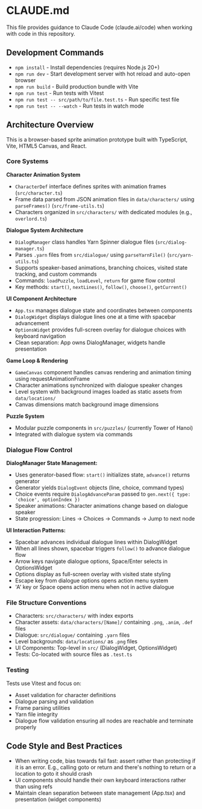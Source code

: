 # CLAUDE.md

This file provides guidance to Claude Code (claude.ai/code) when working with code in this repository.

## Development Commands

- `npm install` - Install dependencies (requires Node.js 20+)
- `npm run dev` - Start development server with hot reload and auto-open browser
- `npm run build` - Build production bundle with Vite
- `npm run test` - Run tests with Vitest
- `npm run test -- src/path/to/file.test.ts` - Run specific test file
- `npm run test -- --watch` - Run tests in watch mode

## Architecture Overview

This is a browser-based sprite animation prototype built with TypeScript, Vite, HTML5 Canvas, and React.

### Core Systems

**Character Animation System**
- `CharacterDef` interface defines sprites with animation frames (`src/character.ts`)
- Frame data parsed from JSON animation files in `data/characters/` using `parseFrames()` (`src/frame-utils.ts`)
- Characters organized in `src/characters/` with dedicated modules (e.g., `overlord.ts`)

**Dialogue System Architecture**
- `DialogManager` class handles Yarn Spinner dialogue files (`src/dialog-manager.ts`)
- Parses `.yarn` files from `src/dialogue/` using `parseYarnFile()` (`src/yarn-utils.ts`)
- Supports speaker-based animations, branching choices, visited state tracking, and custom commands
- Commands: `loadPuzzle`, `loadLevel`, `return` for game flow control
- Key methods: `start()`, `nextLines()`, `follow()`, `choose()`, `getCurrent()`

**UI Component Architecture**
- `App.tsx` manages dialogue state and coordinates between components
- `DialogWidget` displays dialogue lines one at a time with spacebar advancement
- `OptionsWidget` provides full-screen overlay for dialogue choices with keyboard navigation
- Clean separation: App owns DialogManager, widgets handle presentation

**Game Loop & Rendering**
- `GameCanvas` component handles canvas rendering and animation timing using requestAnimationFrame
- Character animations synchronized with dialogue speaker changes
- Level system with background images loaded as static assets from `data/locations/`
- Canvas dimensions match background image dimensions

**Puzzle System**
- Modular puzzle components in `src/puzzles/` (currently Tower of Hanoi)
- Integrated with dialogue system via commands

### Dialogue Flow Control

**DialogManager State Management:**
- Uses generator-based flow: `start()` initializes state, `advance()` returns generator
- Generator yields `DialogEvent` objects (line, choice, command types)
- Choice events require `DialogAdvanceParam` passed to `gen.next({ type: 'choice', optionIndex })`
- Speaker animations: Character animations change based on dialogue speaker
- State progression: Lines → Choices → Commands → Jump to next node

**UI Interaction Patterns:**

- Spacebar advances individual dialogue lines within DialogWidget
- When all lines shown, spacebar triggers `follow()` to advance dialogue flow
- Arrow keys navigate dialogue options, Space/Enter selects in OptionsWidget
- Options display as full-screen overlay with visited state styling
- Escape key from dialogue options opens action menu system
- 'A' key or Space opens action menu when not in active dialogue

### File Structure Conventions

- Characters: `src/characters/` with index exports
- Character assets: `data/characters/[Name]/` containing `.png`, `.anim`, `.def` files
- Dialogue: `src/dialogue/` containing `.yarn` files
- Level backgrounds: `data/locations/` as `.png` files
- UI Components: Top-level in `src/` (DialogWidget, OptionsWidget)
- Tests: Co-located with source files as `.test.ts`

### Testing

Tests use Vitest and focus on:

- Asset validation for character definitions
- Dialogue parsing and validation  
- Frame parsing utilities
- Yarn file integrity
- Dialogue flow validation ensuring all nodes are reachable and terminate properly

## Code Style and Best Practices

- When writing code, bias towards fail fast: assert rather than protecting if it is an error. E.g., calling goto or return and there's nothing to return or a location to goto it should crash
- UI components should handle their own keyboard interactions rather than using refs
- Maintain clean separation between state management (App.tsx) and presentation (widget components)